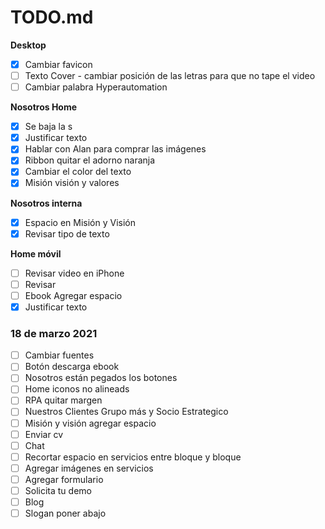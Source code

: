 TODO.md
========

**Desktop**
- [x] Cambiar favicon
- [ ] Texto Cover - cambiar posición de las letras para que no tape el video
- [ ] Cambiar palabra Hyperautomation

**Nosotros Home**
- [x] Se baja la s
- [x] Justificar texto
- [x] Hablar con Alan para comprar las imágenes
- [x] Ribbon quitar el adorno naranja
- [x] Cambiar el color del texto
- [x] Misión visión y valores

**Nosotros interna**
- [x] Espacio en Misión y Visión
- [x] Revisar tipo de texto

**Home móvil**
- [ ] Revisar video en iPhone
- [ ] Revisar 
- [ ] Ebook Agregar espacio
- [x] Justificar texto

### 18 de marzo 2021

- [ ] Cambiar fuentes
- [ ] Botón descarga ebook
- [ ] Nosotros están pegados los botones
- [ ] Home iconos no alineads
- [ ] RPA quitar margen
- [ ] Nuestros Clientes Grupo más y Socio Estrategico
- [ ] Misión y visión agregar espacio
- [ ] Enviar cv
- [ ] Chat
- [ ] Recortar espacio en servicios entre bloque y bloque
- [ ] Agregar imágenes en servicios
- [ ] Agregar formulario
- [ ] Solicita tu demo
- [ ] Blog
- [ ] Slogan poner abajo